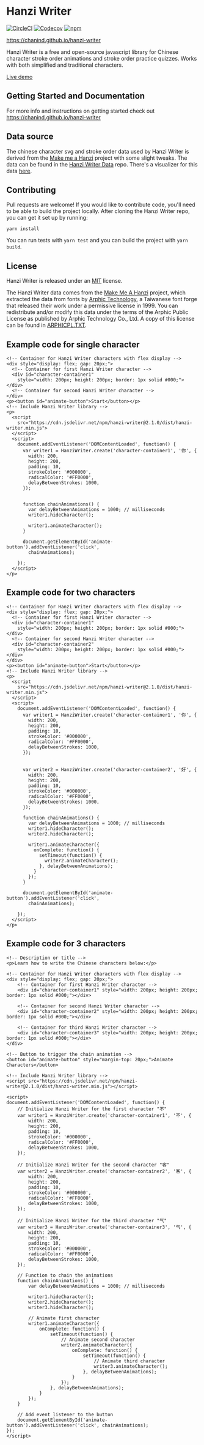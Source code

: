 
Hanzi Writer
=====================

[![CircleCI](https://img.shields.io/circleci/project/github/chanind/hanzi-writer/master.svg)](https://circleci.com/gh/chanind/hanzi-writer/tree/master)
[![Codecov](https://img.shields.io/codecov/c/github/chanind/hanzi-writer/master.svg)](https://codecov.io/gh/chanind/hanzi-writer)
[![npm](https://img.shields.io/npm/v/hanzi-writer.svg)](https://www.npmjs.com/package/hanzi-writer)

https://chanind.github.io/hanzi-writer

Hanzi Writer is a free and open-source javascript library for Chinese character stroke order animations and stroke order practice quizzes. Works with both simplified and traditional characters.

[Live demo](https://chanind.github.io/hanzi-writer/demo.html)

## Getting Started and Documentation

For more info and instructions on getting started check out https://chanind.github.io/hanzi-writer

## Data source

The chinese character svg and stroke order data used by Hanzi Writer is derived from the [Make me a Hanzi](https://github.com/skishore/makemeahanzi) project with some slight tweaks. The data can be found in the [Hanzi Writer Data](https://github.com/chanind/hanzi-writer-data) repo. There's a visualizer for this data [here](https://chanind.github.io/hanzi-writer-data).

## Contributing

Pull requests are welcome! If you would like to contribute code, you'll need to be able to build the project locally. After cloning the Hanzi Writer repo, you can get it set up by running:

```
yarn install
```

You can run tests with `yarn test` and you can build the project with `yarn build`.

## License

Hanzi Writer is released under an [MIT](https://raw.githubusercontent.com/chanind/hanzi-writer/master/LICENSE) license.

The Hanzi Writer data comes from the [Make Me A Hanzi](https://github.com/skishore/makemeahanzi) project, which extracted the data from fonts by [Arphic Technology](http://www.arphic.com/), a Taiwanese font forge that released their work under a permissive license in 1999. You can redistribute and/or modify this data under the terms of the Arphic Public License as published by Arphic Technology Co., Ltd. A copy of this license can be found in [ARPHICPL.TXT](https://raw.githubusercontent.com/chanind/hanzi-writer-data/master/ARPHICPL.TXT).

## Example code for single character

```
<!-- Container for Hanzi Writer characters with flex display -->
<div style="display: flex; gap: 20px;">
  <!-- Container for first Hanzi Writer character -->
  <div id="character-container1"
    style="width: 200px; height: 200px; border: 1px solid #000;"></div>
  <!-- Container for second Hanzi Writer character -->
</div>
<p><button id="animate-button">Start</button></p>
<!-- Include Hanzi Writer library -->
<p>
  <script
    src="https://cdn.jsdelivr.net/npm/hanzi-writer@2.1.0/dist/hanzi-writer.min.js">
  </script>
  <script>
    document.addEventListener('DOMContentLoaded', function() {
      var writer1 = HanziWriter.create('character-container1', '你', {
        width: 200,
        height: 200,
        padding: 10,
        strokeColor: '#000000',
        radicalColor: '#FF0000',
        delayBetweenStrokes: 1000,
      });


      function chainAnimations() {
        var delayBetweenAnimations = 1000; // milliseconds
        writer1.hideCharacter();

        writer1.animateCharacter();
      }

      document.getElementById('animate-button').addEventListener('click',
        chainAnimations);

    });
  </script>
</p>
```

## Example code for two characters  

```
<!-- Container for Hanzi Writer characters with flex display -->
<div style="display: flex; gap: 20px;">
  <!-- Container for first Hanzi Writer character -->
  <div id="character-container1"
    style="width: 200px; height: 200px; border: 1px solid #000;"></div>
  <!-- Container for second Hanzi Writer character -->
  <div id="character-container2"
    style="width: 200px; height: 200px; border: 1px solid #000;"></div>
</div>
<p><button id="animate-button">Start</button></p>
<!-- Include Hanzi Writer library -->
<p>
  <script
    src="https://cdn.jsdelivr.net/npm/hanzi-writer@2.1.0/dist/hanzi-writer.min.js">
  </script>
  <script>
    document.addEventListener('DOMContentLoaded', function() {
      var writer1 = HanziWriter.create('character-container1', '你', {
        width: 200,
        height: 200,
        padding: 10,
        strokeColor: '#000000',
        radicalColor: '#FF0000',
        delayBetweenStrokes: 1000,
      });


      var writer2 = HanziWriter.create('character-container2', '好', {
        width: 200,
        height: 200,
        padding: 10,
        strokeColor: '#000000',
        radicalColor: '#FF0000',
        delayBetweenStrokes: 1000,
      });

      function chainAnimations() {
        var delayBetweenAnimations = 1000; // milliseconds
        writer1.hideCharacter();
        writer2.hideCharacter();

        writer1.animateCharacter({
          onComplete: function() {
            setTimeout(function() {
              writer2.animateCharacter();
            }, delayBetweenAnimations);
          }
        });
      }

      document.getElementById('animate-button').addEventListener('click',
        chainAnimations);

    });
  </script>
</p>
```
## Example code for 3 characters

```
<!-- Description or title -->
<p>Learn how to write the Chinese characters below:</p>

<!-- Container for Hanzi Writer characters with flex display -->
<div style="display: flex; gap: 20px;">
    <!-- Container for first Hanzi Writer character -->
    <div id="character-container1" style="width: 200px; height: 200px; border: 1px solid #000;"></div>

    <!-- Container for second Hanzi Writer character -->
    <div id="character-container2" style="width: 200px; height: 200px; border: 1px solid #000;"></div>

    <!-- Container for third Hanzi Writer character -->
    <div id="character-container3" style="width: 200px; height: 200px; border: 1px solid #000;"></div>
</div>

<!-- Button to trigger the chain animation -->
<button id="animate-button" style="margin-top: 20px;">Animate Characters</button>

<!-- Include Hanzi Writer library -->
<script src="https://cdn.jsdelivr.net/npm/hanzi-writer@2.1.0/dist/hanzi-writer.min.js"></script>

<script>
document.addEventListener('DOMContentLoaded', function() {
    // Initialize Hanzi Writer for the first character "不"
    var writer1 = HanziWriter.create('character-container1', '不', {
        width: 200,
        height: 200,
        padding: 10,
        strokeColor: '#000000',
        radicalColor: '#FF0000',
        delayBetweenStrokes: 1000,
    });

    // Initialize Hanzi Writer for the second character "客"
    var writer2 = HanziWriter.create('character-container2', '客', {
        width: 200,
        height: 200,
        padding: 10,
        strokeColor: '#000000',
        radicalColor: '#FF0000',
        delayBetweenStrokes: 1000,
    });

    // Initialize Hanzi Writer for the third character "气"
    var writer3 = HanziWriter.create('character-container3', '气', {
        width: 200,
        height: 200,
        padding: 10,
        strokeColor: '#000000',
        radicalColor: '#FF0000',
        delayBetweenStrokes: 1000,
    });

    // Function to chain the animations
    function chainAnimations() {
        var delayBetweenAnimations = 1000; // milliseconds
        
        writer1.hideCharacter();
        writer2.hideCharacter();
        writer3.hideCharacter();
        
        // Animate first character
        writer1.animateCharacter({
            onComplete: function() {
                setTimeout(function() {
                    // Animate second character
                    writer2.animateCharacter({
                        onComplete: function() {
                            setTimeout(function() {
                                // Animate third character
                                writer3.animateCharacter();
                            }, delayBetweenAnimations);
                        }
                    });
                }, delayBetweenAnimations);
            }
        });
    }

    // Add event listener to the button
    document.getElementById('animate-button').addEventListener('click', chainAnimations);
});
</script>
```
